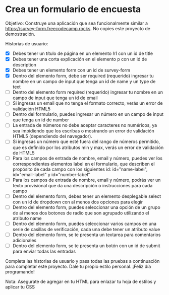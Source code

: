 # Crea un formulario de encuesta

Objetivo: Construye una aplicación que sea funcionalmente similar a https://survey-form.freecodecamp.rocks. No copies este proyecto de demostración.

Historias de usuario:

- [x] Debes tener un título de página en un elemento h1 con un id de title
- [x] Debes tener una corta explicación en el elemento p con un id de description
- [x] Debes tener un elemento form con un id de survey-form
- [x] Dentro del elemento form, debe ser required (requerido) ingresar tu nombre en un campo de input que tenga un id de name y un type de text
- [ ] Dentro del elemento form required (requerido) ingresar tu nombre en un campo de input que tenga un id de email
- [ ] Si ingresas un email que no tenga el formato correcto, verás un error de validación HTML5
- [ ] Dentro del formulario, puedes ingresar un número en un campo de input que tenga un id de number
- [ ] La entrada de números no debe aceptar caracteres no numéricos, ya sea impidiendo que los escribas o mostrando un error de validación HTML5 (dependiendo del navegador).
- [ ] Si ingresas un número que esté fuera del rango de números permitido, que es definido por los atributos min y max, verás un error de validación de HTML5
- [ ] Para los campos de entrada de nombre, email y número, puedes ver los correspondientes elementos label en el formulario, que describen el propósito de cada campo con los siguientes id: id="name-label", id="email-label" y id="number-label"
- [ ] Para los campos de entrada de nombre, email y número, podrás ver un texto provisional que da una descripción o instrucciones para cada campo
- [ ] Dentro del elemento form, debes tener un elemento desplegable select con un id de dropdown con al menos dos opciones para elegir
- [ ] Dentro del elemento form, puedes seleccionar una opción de un grupo de al menos dos botones de radio que son agrupado utilizando el atributo name
- [ ] Dentro del elemento form, puedes seleccionar varios campos en una serie de casillas de verificación, cada una debe tener un atributo value
- [ ] Dentro del elemento form, se te presenta un textarea para comentarios adicionales
- [ ] Dentro del elemento form, se te presenta un botón con un id de submit para enviar todas las entradas

Completa las historias de usuario y pasa todas las pruebas a continuación para completar este proyecto. Dale tu propio estilo personal. ¡Feliz día programando!

Nota: Asegurate de agregar <link rel="stylesheet" href="styles.css"> en tu HTML para enlazar tu hoja de estilos y aplicar tu CSS

